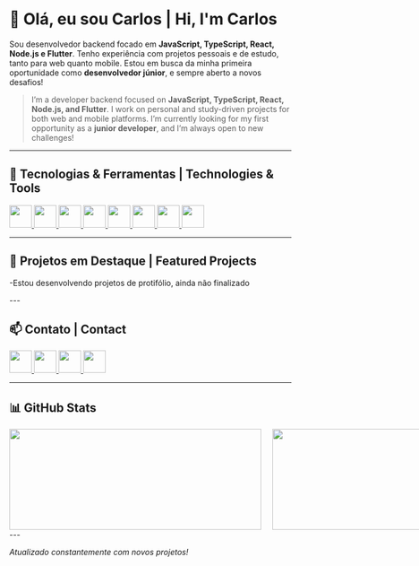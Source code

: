 # 👋 Olá, eu sou Carlos | Hi, I'm Carlos

Sou desenvolvedor backend focado em **JavaScript, TypeScript, React, Node.js e Flutter**. Tenho experiência com projetos pessoais e de estudo, tanto para web quanto mobile. Estou em busca da minha primeira oportunidade como **desenvolvedor júnior**, e sempre aberto a novos desafios!

> I’m a developer backend focused on **JavaScript, TypeScript, React, Node.js, and Flutter**. I work on personal and study-driven projects for both web and mobile platforms. I’m currently looking for my first opportunity as a **junior developer**, and I’m always open to new challenges!

---

## 🚀 Tecnologias & Ferramentas | Technologies & Tools

<p align="left">
  <a href="https://developer.mozilla.org/en-US/docs/Web/JavaScript" target="_blank">
    <img src="https://img.shields.io/badge/-JavaScript-F7DF1E?style=flat-square&logo=javascript&logoColor=000&labelColor=F7DF1E" height="40"/>
  </a>
  <a href="https://www.typescriptlang.org/docs/" target="_blank">
    <img src="https://img.shields.io/badge/-TypeScript-3178C6?style=flat-square&logo=typescript&logoColor=fff" height="40"/>
  </a>
  <a href="https://react.dev/learn" target="_blank">
    <img src="https://img.shields.io/badge/-React-61DAFB?style=flat-square&logo=react&logoColor=000" height="40"/>
  </a>
  <a href="https://nodejs.org/en/docs" target="_blank">
    <img src="https://img.shields.io/badge/-Node.js-339933?style=flat-square&logo=node.js&logoColor=fff" height="40"/>
  </a>
  <a href="https://docs.flutter.dev/" target="_blank">
    <img src="https://img.shields.io/badge/-Flutter-02569B?style=flat-square&logo=flutter&logoColor=fff" height="40"/>
  </a>
  <a href="https://www.mongodb.com/docs/" target="_blank">
    <img src="https://img.shields.io/badge/-MongoDB-47A248?style=flat-square&logo=mongodb&logoColor=fff" height="40"/>
  </a>
  <a href="https://dev.mysql.com/doc/" target="_blank">
    <img src="https://img.shields.io/badge/-SQL-4479A1?style=flat-square&logo=mysql&logoColor=fff" height="40"/>
  </a>
  <a href="https://wiki.linuxfoundation.org/" target="_blank">
    <img src="https://img.shields.io/badge/-Linux-FCC624?style=flat-square&logo=linux&logoColor=000" height="40"/>
  </a>
</p>


---

## 📁 Projetos em Destaque | Featured Projects

<!--🔸 **[Nome do Projeto 1](https://github.com/seuperfil/nome-do-projeto1)** 
App feito com React + Node.js para [função principal]. Inclui autenticação, consumo de API e painel administrativo.

🔸 **[Nome do Projeto 2](https://github.com/seuperfil/nome-do-projeto2)**  
Aplicativo Flutter para controle de diabetes com notificações locais e backup no Firebase.

🔸 **[Mais projetos aqui](https://github.com/seuperfil?tab=repositories)**
-->

<p>
  -Estou desenvolvendo projetos de protifólio, ainda não finalizado
</p>  
---

## 📫 Contato | Contact

<p align="left">
  <a href="https://www.linkedin.com/in/carlos-eduardo-354485219/">
    <img src="https://img.shields.io/badge/-LinkedIn-blue?style=flat-square&logo=linkedin&logoColor=white" height="40"/>
  </a>
  <a href="https://www.instagram.com/carlosphpdeveloper/)">
    <img src="https://img.shields.io/badge/-Instagram-E4405F?style=flat-square&logo=instagram&logoColor=white" height="40"/>
  </a>
  <a href="https://www.facebook.com/people/Carlos-Eduardo/pfbid0HVo4gjw4ruJWJrXULFRvg2cGcasDtLK9wrBHtRxpZXk3E3HNhgTWNY2VVQSpfc4el/">
    <img src="https://img.shields.io/badge/-Facebook-1877F2?style=flat-square&logo=facebook&logoColor=white" height="40"/>
  </a>
  <a href="mailto:OrientadoAObjeto@proton.me">
    <img src="https://img.shields.io/badge/-Email-D14836?style=flat-square&logo=gmail&logoColor=white" height="40"/>
  </a>
</p>

---

## 📊 GitHub Stats

<div style="display: grid; grid-template-columns: auto auto; gap: 20px;">
  <img src="https://github-readme-stats.vercel.app/api?username=CarlosAfonsoo&show_icons=true&theme=dracula&count_private=true" width="450" height="180" />
  <img src="https://github-readme-stats.vercel.app/api/top-langs/?username=CarlosAfonsoo&layout=compact&theme=dracula" width="450" height="180" />
</div>
---

*Atualizado constantemente com novos projetos!*
